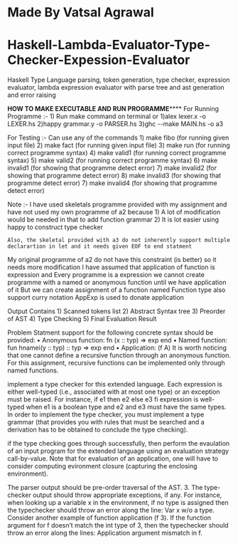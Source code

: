 # Made By Vatsal Agrawal
# Haskell-Lambda-Evaluator-Type-Checker-Expession-Evaluator

Haskell Type Language parsing, token generation, type checker, expression evaluator, lambda expression evaluator with parse tree and ast generation and error raising

**************************HOW TO MAKE EXECUTABLE AND RUN PROGRAMME******************************
For Running Programme :-
	1) Run make command on terminal
	or 
	1)alex lexer.x -o LEXER.hs
	2)happy grammar.y -o PARSER.hs
	3)ghc --make MAIN.hs -o a3
	
For Testing :-
	Can use any of the commands
	1) make fibo (for running given input file)
	2) make fact (for running given input file)
	3) make run (for running correct programme syntax)
	4) make valid1 (for running correct programme syntax)
	5) make valid2 (for running correct programme syntax)
	6) make invalid1 (for showing that programme detect error)
	7) make invalid2 (for showing that programme detect error)
	8) make invalid3 (for showing that programme detect error)
	7) make invalid4 (for showing that programme detect error)
	
Note :-
	I have used skeletals programme provided with my assignment and have not used my own programme of a2 because
	1) A lot of modification would be needed in that to add function grammar
	2) It is lot easier using happy to construct type checker
	
	Also, the skeletal provided with a3 do not inherently support multiple declarartion in let and it needs given EOF to end statment
My original programme of a2 do not have this constraint (is better) so it needs more modification
I have assumed that application of function is expression 
and Every programme is a expression 
we cannot create programme with a named or anonymous function until we have application of it 
But we can create assignment of a function
named Function type also support curry notation
AppExp is used to donate application

Output Contains
	1) Scanned tokens list
	2) Abstract Syntax tree
	3) Preorder of AST
	4) Type Checking
	5) Final Evaluation Result
	
	
Problem Statment 
support for the following concrete syntax should be provided:
• Anonymous function: fn (x :: typ) ⇒ exp end
• Named function: fun hnamei(y :: typ) :: typ ⇒ exp end
• Application: (f A)
It is worth noticing that one cannot define a recursive function through an anonymous function.
For this assignment, recursive functions can be implemented only through named functions.

implement a type checker for this extended language.
Each expression is either well-typed (i.e., associated with at most one type) or an exception
must be raised. For instance, if e1 then e2 else e3 fi expression is well-typed when e1
is a boolean type and e2 and e3 must have the same types. In order to implement the type
checker, you must implement a type grammar (that provides you with rules that must be
searched and a derivation has to be obtained to conclude the type checking).

if the type checking goes through successfully, then perform the evaulation of an input
program for the extended language using an evaluation strategy call-by-value. Note that for
evaluation of an application, one will have to consider computing evironment closure (capturing
the enclosing environment).

The parser output should be  pre-order traversal of
the AST.
3. The type-checker output should throw appropriate exceptions, if any. For instance, when
looking up a variable x in the environment, if no type is assigned then the typechecker should
throw an error along the line: Var x w/o a type. Consider another example of function
application (f 3). If the function argument for f doesn’t match the int type of 3, then the
typechecker should throw an error along the lines: Application argument mismatch in f.

